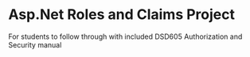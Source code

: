 # Asp.Net Roles and Claims Project
For students to follow through with included DSD605 Authorization and Security manual
